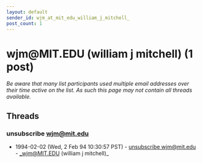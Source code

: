 ```yaml
---
layout: default
sender_id: wjm_at_mit_edu_william_j_mitchell_
post_count: 1
---
```


# wjm<span>@</span>MIT.EDU (william j mitchell) (1 post)

_Be aware that many list participants used multiple email addresses over their time active on the list. As such this page may not contain all threads available._

## Threads

### unsubscribe wjm@mit.edu
+ 1994-02-02 (Wed, 2 Feb 94 10:30:57 PST) - [unsubscribe wjm@mit.edu](/archive/1994/02/c7af03adab7ce99c75f5e6250b954caa3567d875fec74110b05fa108b709101b) - _wjm@MIT.EDU (william j mitchell)_

